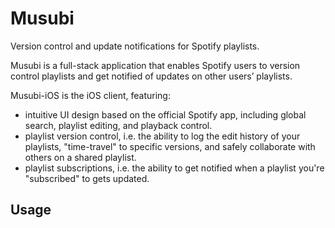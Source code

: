# Musubi

Version control and update notifications for Spotify playlists.

Musubi is a full-stack application that enables Spotify users to version control playlists and get notified of updates on
other users’ playlists.

Musubi-iOS is the iOS client, featuring:
- intuitive UI design based on the official Spotify app, including global search, playlist editing, and playback control.
- playlist version control, i.e. the ability to log the edit history of your playlists, "time-travel" to specific versions, and safely collaborate with others on a shared playlist.
- playlist subscriptions, i.e. the ability to get notified when a playlist you're "subscribed" to gets updated.


## Usage


